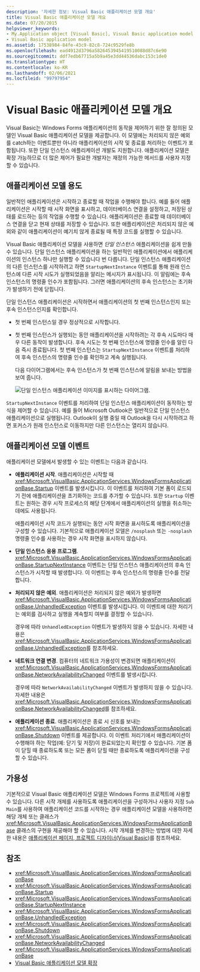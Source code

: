 ```yaml
---
description: '자세한 정보: Visual Basic 애플리케이션 모델 개요'
title: Visual Basic 애플리케이션 모델 개요
ms.date: 07/20/2015
helpviewer_keywords:
- My.Application object [Visual Basic], Visual Basic application model
- Visual Basic application model
ms.assetid: 17538984-84fe-43c9-82c8-724c9529fe8b
ms.openlocfilehash: ead4912d3796a5826453945419510088d87c6e90
ms.sourcegitcommit: ddf7edb67715a5b9a45e3dd44536dabc153c1de0
ms.translationtype: HT
ms.contentlocale: ko-KR
ms.lasthandoff: 02/06/2021
ms.locfileid: "99797954"
---
```

# <a name="overview-of-the-visual-basic-application-model"></a>Visual Basic 애플리케이션 모델 개요

Visual Basic는 Windows Forms 애플리케이션의 동작을 제어하기 위한 잘 정의된 모델인 Visual Basic 애플리케이션 모델을 제공합니다. 이 모델에는 처리되지 않은 예외를 catch하는 이벤트뿐만 아니라 애플리케이션의 시작 및 종료를 처리하는 이벤트가 포함됩니다. 또한 단일 인스턴스 애플리케이션 개발도 지원합니다. 애플리케이션 모델은 확장 가능하므로 더 많은 제어가 필요한 개발자는 재정의 가능한 메서드를 사용자 지정할 수 있습니다.  
  
## <a name="uses-for-the-application-model"></a>애플리케이션 모델 용도  

 일반적인 애플리케이션은 시작하고 종료할 때 작업을 수행해야 합니다. 예를 들어 애플리케이션은 시작할 때 시작 화면을 표시하고, 데이터베이스 연결을 설정하고, 저장된 상태를 로드하는 등의 작업을 수행할 수 있습니다. 애플리케이션은 종료할 때 데이터베이스 연결을 닫고 현재 상태를 저장할 수 있습니다. 또한 애플리케이션은 처리되지 않은 예외와 같이 애플리케이션이 예기치 않게 종료될 때 특정 코드를 실행할 수 있습니다.  
  
 Visual Basic 애플리케이션 모델을 사용하면 *단일 인스턴스* 애플리케이션을 쉽게 만들 수 있습니다. 단일 인스턴스 애플리케이션을 하는 일반적인 애플리케이션에서 애플리케이션의 인스턴스 하나만 실행할 수 있습니다 번 다릅니다. 단일 인스턴스 애플리케이션의 다른 인스턴스를 시작하려고 하면 `StartupNextInstance` 이벤트를 통해 원래 인스턴스에 다른 시작 시도가 실행되었음을 알리는 메시지가 표시됩니다. 이 알림에는 후속 인스턴스의 명령줄 인수가 포함됩니다. 그러면 애플리케이션의 후속 인스턴스는 초기화가 발생하기 전에 닫힙니다.  
  
 단일 인스턴스 애플리케이션은 시작하면서 애플리케이션의 첫 번째 인스턴스인지 또는 후속 인스턴스인지를 확인합니다.  
  
- 첫 번째 인스턴스일 경우 정상적으로 시작합니다.  
  
- 첫 번째 인스턴스가 실행되는 동안 애플리케이션을 시작하려는 각 후속 시도마다 매우 다른 동작이 발생합니다. 후속 시도는 첫 번째 인스턴스에 명령줄 인수를 알린 다음 즉시 종료됩니다. 첫 번째 인스턴스는 `StartupNextInstance` 이벤트를 처리하여 후속 인스턴스의 명령줄 인수를 확인하고 계속 실행됩니다.  
  
     다음 다이어그램에서는 후속 인스턴스가 첫 번째 인스턴스에 알림을 보내는 방법을 보여 줍니다.  
  
     ![단일 인스턴스 애플리케이션 이미지를 표시하는 다이어그램.](./media/overview-of-the-visual-basic-application-model/single-instance-application.gif)  
  
 `StartupNextInstance` 이벤트를 처리하여 단일 인스턴스 애플리케이션이 동작하는 방식을 제어할 수 있습니다. 예를 들어 Microsoft Outlook은 일반적으로 단일 인스턴스 애플리케이션으로 실행됩니다. Outlook이 실행 중일 때 Outlook을 다시 시작하려고 하면 포커스가 원래 인스턴스로 이동하지만 다른 인스턴스는 열리지 않습니다.  
  
## <a name="events-in-the-application-model"></a>애플리케이션 모델 이벤트  

 애플리케이션 모델에서 발생할 수 있는 이벤트는 다음과 같습니다.  
  
- **애플리케이션 시작**. 애플리케이션은 시작할 때 <xref:Microsoft.VisualBasic.ApplicationServices.WindowsFormsApplicationBase.Startup> 이벤트를 발생시킵니다. 이 이벤트를 처리하여 기본 폼이 로드되기 전에 애플리케이션을 초기화하는 코드를 추가할 수 있습니다. 또한 `Startup` 이벤트는 원하는 경우 시작 프로세스의 해당 단계에서 애플리케이션의 실행을 취소하는 데에도 사용됩니다.  
  
     애플리케이션 시작 코드가 실행되는 동안 시작 화면을 표시하도록 애플리케이션을 구성할 수 있습니다. 기본적으로 애플리케이션 모델은 `/nosplash` 또는 `-nosplash` 명령줄 인수를 사용하는 경우 시작 화면을 표시하지 않습니다.  
  
- **단일 인스턴스 응용 프로그램**. <xref:Microsoft.VisualBasic.ApplicationServices.WindowsFormsApplicationBase.StartupNextInstance> 이벤트는 단일 인스턴스 애플리케이션의 후속 인스턴스가 시작할 때 발생합니다. 이 이벤트는 후속 인스턴스의 명령줄 인수를 전달합니다.  
  
- **처리되지 않은 예외**. 애플리케이션은 처리되지 않은 예외가 발생하면 <xref:Microsoft.VisualBasic.ApplicationServices.WindowsFormsApplicationBase.UnhandledException> 이벤트를 발생시킵니다. 이 이벤트에 대한 처리기는 예외를 검사하고 실행을 계속할지 여부를 결정할 수 있습니다.  
  
     경우에 따라 `UnhandledException` 이벤트가 발생하지 않을 수 있습니다. 자세한 내용은 <xref:Microsoft.VisualBasic.ApplicationServices.WindowsFormsApplicationBase.UnhandledException>를 참조하세요.  
  
- **네트워크 연결 변경**. 컴퓨터의 네트워크 가용성이 변경되면 애플리케이션이 <xref:Microsoft.VisualBasic.ApplicationServices.WindowsFormsApplicationBase.NetworkAvailabilityChanged> 이벤트를 발생시킵니다.  
  
     경우에 따라 `NetworkAvailabilityChanged` 이벤트가 발생하지 않을 수 있습니다. 자세한 내용은 <xref:Microsoft.VisualBasic.ApplicationServices.WindowsFormsApplicationBase.NetworkAvailabilityChanged>를 참조하세요.  
  
- **애플리케이션 종료**. 애플리케이션은 종료 시 신호를 보내는 <xref:Microsoft.VisualBasic.ApplicationServices.WindowsFormsApplicationBase.Shutdown> 이벤트를 제공합니다. 이 이벤트 처리기에서 애플리케이션이 수행해야 하는 작업(예: 닫기 및 저장)이 완료되었는지 확인할 수 있습니다. 기본 폼이 닫힐 때 종료하도록 또는 모든 폼이 닫힐 때만 종료하도록 애플리케이션을 구성할 수 있습니다.  
  
## <a name="availability"></a>가용성  

 기본적으로 Visual Basic 애플리케이션 모델은 Windows Forms 프로젝트에 사용할 수 있습니다. 다른 시작 개체를 사용하도록 애플리케이션을 구성하거나 사용자 지정 `Sub Main`를 사용하여 애플리케이션 코드를 시작하는 경우 애플리케이션 모델을 사용하려면 해당 개체 또는 클래스가 <xref:Microsoft.VisualBasic.ApplicationServices.WindowsFormsApplicationBase> 클래스의 구현을 제공해야 할 수 있습니다. 시작 개체를 변경하는 방법에 대한 자세한 내용은 [애플리케이션 페이지, 프로젝트 디자이너(Visual Basic)](/visualstudio/ide/reference/application-page-project-designer-visual-basic)를 참조하세요.  
  
## <a name="see-also"></a>참조

- <xref:Microsoft.VisualBasic.ApplicationServices.WindowsFormsApplicationBase>
- <xref:Microsoft.VisualBasic.ApplicationServices.WindowsFormsApplicationBase.Startup>
- <xref:Microsoft.VisualBasic.ApplicationServices.WindowsFormsApplicationBase.StartupNextInstance>
- <xref:Microsoft.VisualBasic.ApplicationServices.WindowsFormsApplicationBase.UnhandledException>
- <xref:Microsoft.VisualBasic.ApplicationServices.WindowsFormsApplicationBase.Shutdown>
- <xref:Microsoft.VisualBasic.ApplicationServices.WindowsFormsApplicationBase.NetworkAvailabilityChanged>
- <xref:Microsoft.VisualBasic.ApplicationServices.WindowsFormsApplicationBase>
- [Visual Basic 애플리케이션 모델 확장](../customizing-extending-my/extending-the-visual-basic-application-model.md)
